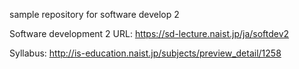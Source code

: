 sample repository for software develop 2

Software development 2 URL:
https://sd-lecture.naist.jp/ja/softdev2

Syllabus:
http://is-education.naist.jp/subjects/preview_detail/1258
